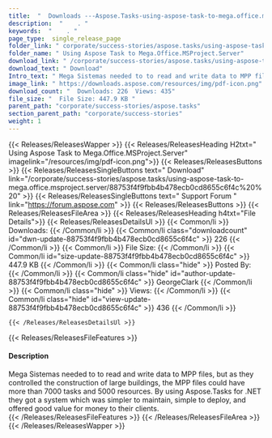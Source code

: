 ```yaml
---
title:  "  Downloads ---Aspose.Tasks-using-aspose-task-to-mega.office.msproject.server . " 
description:  "    . " 
keywords:  "    . " 
page_type:  single_release_page
folder_link: " corporate/success-stories/aspose.tasks/using-aspose-task-to-mega.office.msproject.server/"
folder_name: " Using Aspose Task to Mega.Office.MSProject.Server"
download_link: " /corporate/success-stories/aspose.tasks/using-aspose-task-to-mega.office.msproject.server/88753f4f9fbb4b478ecb0cd8655c6f4c"
download_text: " Download"
Intro_text: " Mega Sistemas needed to to read and write data to MPP files, but as they control..."
image_link: " https://downloads.aspose.com/resources/img/pdf-icon.png"
download_count: "  Downloads: 226  Views: 435"
file_size: "  File Size: 447.9 KB "
parent_path: "corporate/success-stories/aspose.tasks"
section_parent_path: "corporate/success-stories"
weight: 1 
---
```


{{< Releases/ReleasesWapper >}}
  {{< Releases/ReleasesHeading H2txt=" Using Aspose Task to Mega.Office.MSProject.Server" imagelink="/resources/img/pdf-icon.png">}}
  {{< Releases/ReleasesButtons >}}
    {{< Releases/ReleasesSingleButtons text=" Download" link="/corporate/success-stories/aspose.tasks/using-aspose-task-to-mega.office.msproject.server/88753f4f9fbb4b478ecb0cd8655c6f4c%20%20" >}}
    {{< Releases/ReleasesSingleButtons text=" Support Forum " link="https://forum.aspose.com" >}}
  {{< Releases/ReleasesButtons >}}
  {{< Releases/ReleasesFileArea >}}
    {{< Releases/ReleasesHeading h4txt="File Details">}}
    {{< Releases/ReleasesDetailsUl >}}
            {{< Common/li  >}} Downloads: {{< /Common/li >}} 
      {{< Common/li class="downloadcount" id="dwn-update-88753f4f9fbb4b478ecb0cd8655c6f4c" >}} 226 {{< /Common/li >}} 
      {{< Common/li  >}} File Size: {{< /Common/li >}} 
      {{< Common/li id="size-update-88753f4f9fbb4b478ecb0cd8655c6f4c" >}} 447.9 KB {{< /Common/li >}} 
      {{< Common/li  class="hide" >}} Posted By: {{< /Common/li >}} 
      {{< Common/li class="hide" id="author-update-88753f4f9fbb4b478ecb0cd8655c6f4c" >}} GeorgeClark {{< /Common/li >}} 
      {{< Common/li class="hide"  >}} Views: {{< /Common/li >}} 
      {{< Common/li class="hide" id="view-update-88753f4f9fbb4b478ecb0cd8655c6f4c" >}} 436 {{< /Common/li >}} 

    {{< /Releases/ReleasesDetailsUl >}}

  {{< Releases/ReleasesFileFeatures >}}
      <h4>Description</h4><div class="HTMLDescription">Mega Sistemas needed to to read and write data to MPP files, but as they controlled the construction of large buildings, the MPP files could have more than 7000 tasks and 5000 resources. By using Aspose.Tasks for .NET they got a system which was simpler to maintain, simple to deploy, and offered good value for money to their clients.</div>
  {{< /Releases/ReleasesFileFeatures >}}
 {{< /Releases/ReleasesFileArea >}}
{{< /Releases/ReleasesWapper >}}


